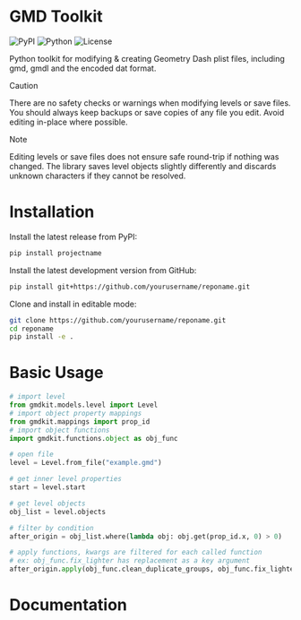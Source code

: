 # GMD Toolkit

![PyPI](https://img.shields.io/pypi/v/gmdkit?style=flat-square)
![Python](https://img.shields.io/pypi/pyversions/gmdkit?style=flat-square)
![License](https://img.shields.io/badge/license-MIT-blue?style=flat-square)

Python toolkit for modifying & creating Geometry Dash plist files, including gmd, gmdl and the encoded dat format.


> [!CAUTION]
> There are no safety checks or warnings when  modifying levels or save files. You should always keep backups or save copies of any file you edit. Avoid editing in-place where possible.

> [!NOTE]
> Editing levels or save files does not ensure safe round-trip if nothing was changed. The library saves level objects slightly differently and discards unknown characters if they cannot be resolved.


# Installation

Install the latest release from PyPI:

```bash
pip install projectname
```

Install the latest development version from GitHub:

```bash
pip install git+https://github.com/yourusername/reponame.git
```

Clone and install in editable mode:

```bash
git clone https://github.com/yourusername/reponame.git
cd reponame
pip install -e .
```

# Basic Usage

```python
# import level
from gmdkit.models.level import Level
# import object property mappings
from gmdkit.mappings import prop_id
# import object functions
import gmdkit.functions.object as obj_func

# open file
level = Level.from_file("example.gmd")

# get inner level properties
start = level.start

# get level objects
obj_list = level.objects

# filter by condition
after_origin = obj_list.where(lambda obj: obj.get(prop_id.x, 0) > 0)

# apply functions, kwargs are filtered for each called function
# ex: obj_func.fix_lighter has replacement as a key argument
after_origin.apply(obj_func.clean_duplicate_groups, obj_func.fix_lighter, replacement=0)
```
 # Documentation